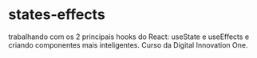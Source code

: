 # states-effects
trabalhando com os 2 principais hooks do React: useState e useEffects e criando componentes mais inteligentes. Curso da Digital Innovation One.
